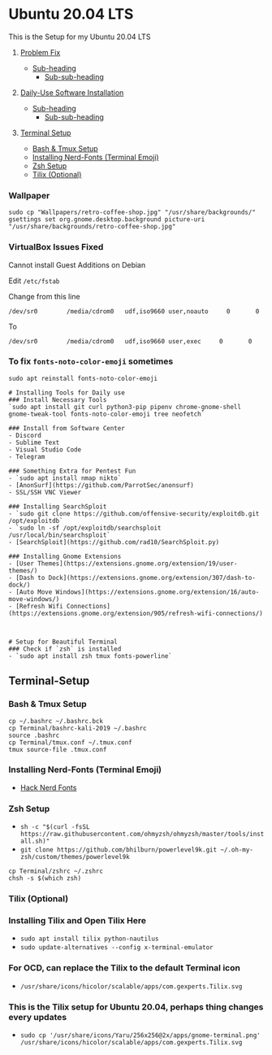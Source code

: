 # Ubuntu 20.04 LTS
This is the Setup for my Ubuntu 20.04 LTS

1. [Problem Fix]()
    - [Sub-heading](#)
      * [Sub-sub-heading](#)

2. [Daily-Use Software Installation](#)
    - [Sub-heading](#)
      * [Sub-sub-heading](#)

3. [Terminal Setup](#Terminal-Setup)
    - [Bash & Tmux Setup](#bash-tmux)
    - [Installing Nerd-Fonts (Terminal Emoji)](#Nerd-Fonts)
    - [Zsh Setup](#zsh)
    - [Tilix (Optional)](#tilix)



### Wallpaper
```
sudo cp "Wallpapers/retro-coffee-shop.jpg" "/usr/share/backgrounds/"
gsettings set org.gnome.desktop.background picture-uri "/usr/share/backgrounds/retro-coffee-shop.jpg"
```

### VirtualBox Issues Fixed

Cannot install Guest Additions on Debian

Edit `/etc/fstab`

Change from this line  
```
/dev/sr0        /media/cdrom0   udf,iso9660 user,noauto     0       0
```

To  
```
/dev/sr0        /media/cdrom0   udf,iso9660 user,exec     0       0
```


### To fix `fonts-noto-color-emoji` sometimes
```
sudo apt reinstall fonts-noto-color-emoji

# Installing Tools for Daily use
### Install Necessary Tools
`sudo apt install git curl python3-pip pipenv chrome-gnome-shell gnome-tweak-tool fonts-noto-color-emoji tree neofetch`

### Install from Software Center
- Discord
- Sublime Text
- Visual Studio Code
- Telegram

### Something Extra for Pentest Fun
- `sudo apt install nmap nikto`
- [AnonSurf](https://github.com/ParrotSec/anonsurf)
- SSL/SSH VNC Viewer

### Installing SearchSploit
- `sudo git clone https://github.com/offensive-security/exploitdb.git /opt/exploitdb`  
- `sudo ln -sf /opt/exploitdb/searchsploit /usr/local/bin/searchsploit`
- [SearchSploit](https://github.com/rad10/SearchSploit.py)

### Installing Gnome Extensions
- [User Themes](https://extensions.gnome.org/extension/19/user-themes/)
- [Dash to Dock](https://extensions.gnome.org/extension/307/dash-to-dock/)
- [Auto Move Windows](https://extensions.gnome.org/extension/16/auto-move-windows/)
- [Refresh Wifi Connections](https://extensions.gnome.org/extension/905/refresh-wifi-connections/)



# Setup for Beautiful Terminal 
### Check if `zsh` is installed
- `sudo apt install zsh tmux fonts-powerline`

```

## Terminal-Setup

<a name="bash-tmux"></a>
### Bash & Tmux Setup
```
cp ~/.bashrc ~/.bashrc.bck
cp Terminal/bashrc-kali-2019 ~/.bashrc
source .bashrc
cp Terminal/tmux.conf ~/.tmux.conf
tmux source-file .tmux.conf
```

<a name="Nerd-Fonts"></a>
### Installing Nerd-Fonts (Terminal Emoji)
- [Hack Nerd Fonts](https://github.com/ryanoasis/nerd-fonts/blob/master/patched-fonts/Hack/Regular/complete/Hack%20Regular%20Nerd%20Font%20Complete.ttf)

<a name="zsh"></a>
### Zsh Setup
- `sh -c "$(curl -fsSL https://raw.githubusercontent.com/ohmyzsh/ohmyzsh/master/tools/install.sh)"`  
- `git clone https://github.com/bhilburn/powerlevel9k.git ~/.oh-my-zsh/custom/themes/powerlevel9k`  

```
cp Terminal/zshrc ~/.zshrc
chsh -s $(which zsh)
```

<a name="tilix"></a>
### Tilix (Optional)
### Installing Tilix and Open Tilix Here
- `sudo apt install tilix python-nautilus`
- `sudo update-alternatives --config x-terminal-emulator`

### For OCD, can replace the Tilix to the default Terminal icon
- `/usr/share/icons/hicolor/scalable/apps/com.gexperts.Tilix.svg`

### This is the Tilix setup for Ubuntu 20.04, perhaps thing changes every updates  
- `sudo cp '/usr/share/icons/Yaru/256x256@2x/apps/gnome-terminal.png' /usr/share/icons/hicolor/scalable/apps/com.gexperts.Tilix.svg`
